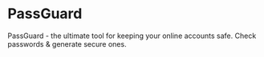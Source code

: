 # PassGuard

<p>PassGuard - the ultimate tool for keeping your online accounts safe. Check passwords & generate secure ones.<p>

  
